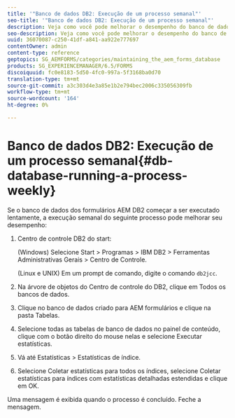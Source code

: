 ```yaml
---
title: '"Banco de dados DB2: Execução de um processo semanal"'
seo-title: '"Banco de dados DB2: Execução de um processo semanal"'
description: Veja como você pode melhorar o desempenho do banco de dados de formulários AEM DB2.
seo-description: Veja como você pode melhorar o desempenho do banco de dados de formulários AEM DB2.
uuid: 36070087-c250-41df-a841-aa922e777697
contentOwner: admin
content-type: reference
geptopics: SG_AEMFORMS/categories/maintaining_the_aem_forms_database
products: SG_EXPERIENCEMANAGER/6.5/FORMS
discoiquuid: fc0e8183-5d50-4fc0-997a-5f3168ba0d70
translation-type: tm+mt
source-git-commit: a3c303d4e3a85e1b2e794bec2006c335056309fb
workflow-type: tm+mt
source-wordcount: '164'
ht-degree: 0%

---
```



# Banco de dados DB2: Execução de um processo semanal{#db-database-running-a-process-weekly}

Se o banco de dados dos formulários AEM DB2 começar a ser executado lentamente, a execução semanal do seguinte processo pode melhorar seu desempenho:

1. Centro de controle DB2 do start:

   (Windows) Selecione Start > Programas > IBM DB2 > Ferramentas Administrativas Gerais > Centro de Controle.

   (Linux e UNIX) Em um prompt de comando, digite o comando `db2jcc`.

1. Na árvore de objetos do Centro de controle do DB2, clique em Todos os bancos de dados.
1. Clique no banco de dados criado para AEM formulários e clique na pasta Tabelas.
1. Selecione todas as tabelas de banco de dados no painel de conteúdo, clique com o botão direito do mouse nelas e selecione Executar estatísticas.
1. Vá até Estatísticas > Estatísticas de índice.
1. Selecione Coletar estatísticas para todos os índices, selecione Coletar estatísticas para índices com estatísticas detalhadas estendidas e clique em OK.

Uma mensagem é exibida quando o processo é concluído. Feche a mensagem.
